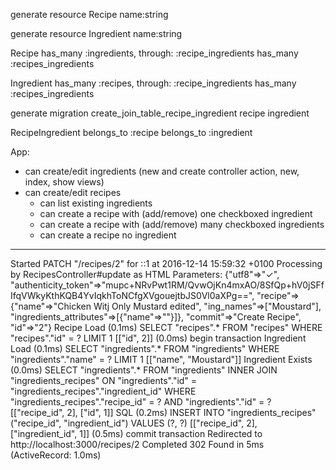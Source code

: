 generate resource Recipe name:string

generate resource Ingredient name:string

Recipe 
	has_many :ingredients, through: :recipe_ingredients
	has_many :recipes_ingredients

Ingredient 
	has_many :recipes, through: :recipe_ingredients
	has_many :recipes_ingredients

generate migration create_join_table_recipe_ingredient recipe ingredient

RecipeIngredient 
	belongs_to :recipe 
	belongs_to :ingredient

App: 
- can create/edit ingredients (new and create controller action, new, index, show views)
- can create/edit recipes
	- can list existing ingredients
	- can create a recipe with (add/remove) one checkboxed ingredient
	- can create a recipe with (add/remove) many checkboxed ingredients
	- can create a recipe no ingredient




-------



Started PATCH "/recipes/2" for ::1 at 2016-12-14 15:59:32 +0100
Processing by RecipesController#update as HTML
  Parameters: {"utf8"=>"✓", "authenticity_token"=>"mupc+NRvPwt1RM/QvwOjKn4mxAO/8SfQp+hV0jSFfIfqVWkyKthKQB4YvIqkhToNCfgXVgouejtbJS0Vl0aXPg==", "recipe"=>{"name"=>"Chicken Witj Only Mustard edited", "ing_names"=>["Moustard"], "ingredients_attributes"=>[{"name"=>""}]}, "commit"=>"Create Recipe", "id"=>"2"}
  Recipe Load (0.1ms)  SELECT  "recipes".* FROM "recipes" WHERE "recipes"."id" = ? LIMIT 1  [["id", 2]]
   (0.0ms)  begin transaction
  Ingredient Load (0.1ms)  SELECT  "ingredients".* FROM "ingredients" WHERE "ingredients"."name" = ? LIMIT 1  [["name", "Moustard"]]
  Ingredient Exists (0.0ms)  SELECT "ingredients".* FROM "ingredients" INNER JOIN "ingredients_recipes" ON "ingredients"."id" = "ingredients_recipes"."ingredient_id" WHERE "ingredients_recipes"."recipe_id" = ? AND "ingredients"."id" = ?  [["recipe_id", 2], ["id", 1]]
  SQL (0.2ms)  INSERT INTO "ingredients_recipes" ("recipe_id", "ingredient_id") VALUES (?, ?)  [["recipe_id", 2], ["ingredient_id", 1]]
   (0.5ms)  commit transaction
Redirected to http://localhost:3000/recipes/2
Completed 302 Found in 5ms (ActiveRecord: 1.0ms)



